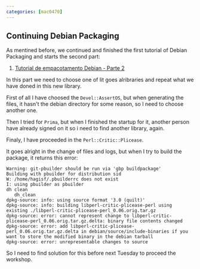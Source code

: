 ```yaml
---
categories: [mac0470]
---
```


## Continuing Debian Packaging

As mentined before, we continued and finished the first tutorial of Debian Packaging and starts the second part:

1. [Tutorial de empacotamento Debian - Parte 2](https://joenio.me/tutorial-pacote-debian-parte2/)

In this part we need to choose one of lit goes alribraries and repeat what we have doned in this new library.

First of all I have choosed the ```Devel::AssertOS```, but when generating the files, it hasn't the debian directory for some reason, so I need to choose another one.

Then I tried for ```Prima```, but when I finished the startup for it, another person have already signed on it so i need to find another library, again.

Finaly, I have proceeded in the ```Perl::Critic::Plicease```.

It goes alright in the change of files and logs, but when I try to build the package, it returns this error:

```
Warning: git-pbuilder should be run via 'gbp buildpackage'
Building with pbuilder for distribution sid
W: /home/hagisf/.pbuilderrc does not exist
I: using pbuilder as pbuilder
dh clean
   dh_clean
dpkg-source: info: using source format '3.0 (quilt)'
dpkg-source: info: building libperl-critic-plicease-perl using existing ./libperl-critic-plicease-perl_0.06.orig.tar.gz
dpkg-source: error: cannot represent change to libperl-critic-plicease-perl_0.06.orig.tar.gz.delta: binary file contents changed
dpkg-source: error: add libperl-critic-plicease-perl_0.06.orig.tar.gz.delta in debian/source/include-binaries if you want to store the modified binary in the debian tarball
dpkg-source: error: unrepresentable changes to source
```

So I need to find solution for this before next Tuesday to proceed the workshop.
